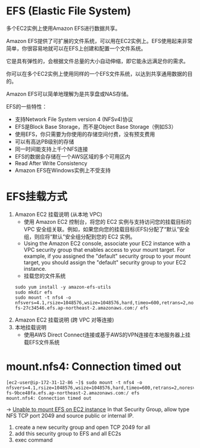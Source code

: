 # EFS (Elastic File System)

多个EC2实例上使用Amazon EFS进行数据共享。

Amazon EFS提供了可扩展的文件系统，可以用在EC2实例上。EFS使用起来非常简单，你很容易地就可以在EFS上创建和配置一个文件系统。

它是具有弹性的，会根据文件总量的大小自动伸缩，即它能永远满足你的需求。

你可以在多个EC2实例上使用同样的一个EFS文件系统，以达到共享通用数据的目的。

Amazon EFS可以简单地理解为是共享盘或NAS存储。

EFS的一些特性：

- 支持Network File System version 4 (NFSv4)协议
- EFS是Block Base Storage，而不是Object Base Storage（例如S3）
- 使用EFS，你只需要为你使用的存储空间付费，没有预支费用
- 可以有高达PB级别的存储
- 同一时间能支持上千个NFS连接
- EFS的数据会存储在一个AWS区域的多个可用区内
- Read After Write Consistency
- Amazon EFS在Windows实例上不受支持

# EFS挂载方式
1. Amazon EC2 挂载说明 (从本地 VPC)
    - 使用 Amazon EC2 控制台，将您的 EC2 实例与支持访问您的挂载目标的 VPC 安全组关联。例如，如果您向您的挂载目标(EFS)分配了“默认”安全组，则应将“默认”安全组分配到您的 EC2 实例。
    - Using the Amazon EC2 console, associate your EC2 instance with a VPC security group that enables access to your mount target. For example, if you assigned the "default" security group to your mount target, you should assign the "default" security group to your EC2 instance.
    - 挂载您的文件系统
    ```
    sudo yum install -y amazon-efs-utils
    sudo mkdir efs
    sudo mount -t nfs4 -o nfsvers=4.1,rsize=1048576,wsize=1048576,hard,timeo=600,retrans=2,noresvport fs-27c34546.efs.ap-northeast-2.amazonaws.com:/ efs
    ```
2. Amazon EC2 挂载说明 (跨 VPC 对等连接)
3. 本地挂载说明
    - 使用AWS Direct Connect连接或基于AWS的VPN连接在本地服务器上挂载EFS文件系统

# mount.nfs4: Connection timed out
```
[ec2-user@ip-172-31-12-86 ~]$ sudo mount -t nfs4 -o nfsvers=4.1,rsize=1048576,wsize=1048576,hard,timeo=600,retrans=2,noresvport fs-9bce48fa.efs.ap-northeast-2.amazonaws.com:/ efs
mount.nfs4: Connection timed out
```
-> [Unable to mount EFS on EC2 instance](https://stackoverflow.com/questions/49762840/unable-to-mount-efs-on-ec2-instance) In that Security Group, allow type NFS TCP port 2049 and source public or internal IP.

1. create a new security group and open TCP 2049 for all
2. add this security group to EFS and all EC2s
3. exec command

